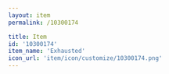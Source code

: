 ```yaml
---
layout: item
permalink: /10300174

title: Item
id: '10300174'
item_name: 'Exhausted'
icon_url: 'item/icon/customize/10300174.png'
---
```

